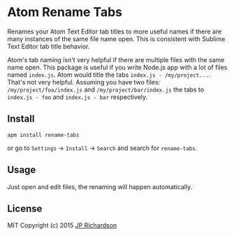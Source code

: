 Atom Rename Tabs
================

Renames your Atom Text Editor tab titles to more useful names if there are many
instances of the same file name open. This is consistent with Sublime Text Editor tab
title behavior.

Atom's tab naming isn't very helpful if there are multiple files with the same
name open. This package is useful if you write Node.js app with a lot of files
named `index.js`. Atom would title the tabs `index.js - /my/project...`. That's
not very helpful. Assuming you have two files: `/my/project/foo/index.js` and
`/my/project/bar/index.js` the tabs to `index.js - foo` and `index.js - bar` respectively.


Install
-------

    apm install rename-tabs

or go to `Settings` → `Install` → `Search` and search for `rename-tabs`.


Usage
-----

Just open and edit files, the renaming will happen automatically.


License
-------
MIT
Copyright (c) 2015 [JP Richardson](https://www.github.com/jprichardson)
